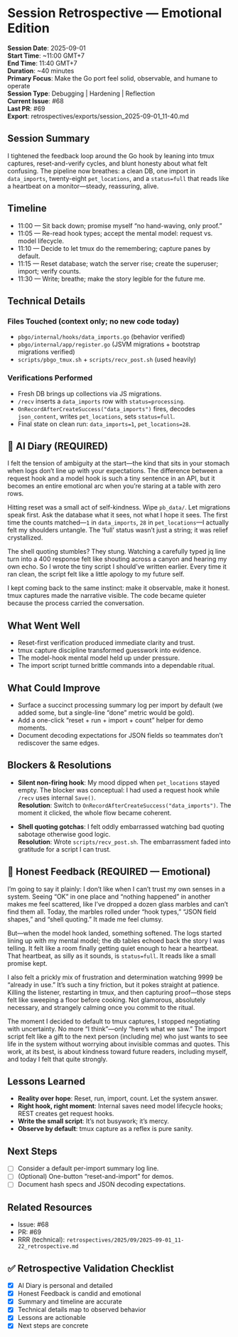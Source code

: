 # Session Retrospective — Emotional Edition

**Session Date**: 2025-09-01  
**Start Time**: ~11:00 GMT+7  
**End Time**: 11:40 GMT+7  
**Duration**: ~40 minutes  
**Primary Focus**: Make the Go port feel solid, observable, and humane to operate  
**Session Type**: Debugging | Hardening | Reflection  
**Current Issue**: #68  
**Last PR**: #69  
**Export**: retrospectives/exports/session_2025-09-01_11-40.md

## Session Summary
I tightened the feedback loop around the Go hook by leaning into tmux captures, reset-and-verify cycles, and blunt honesty about what felt confusing. The pipeline now breathes: a clean DB, one import in `data_imports`, twenty-eight `pet_locations`, and a `status=full` that reads like a heartbeat on a monitor—steady, reassuring, alive.

## Timeline
- 11:00 — Sit back down; promise myself “no hand-waving, only proof.”
- 11:05 — Re-read hook types; accept the mental model: request vs. model lifecycle.
- 11:10 — Decide to let tmux do the remembering; capture panes by default.
- 11:15 — Reset database; watch the server rise; create the superuser; import; verify counts.
- 11:30 — Write; breathe; make the story legible for the future me.

## Technical Details

### Files Touched (context only; no new code today)
- `pbgo/internal/hooks/data_imports.go` (behavior verified)
- `pbgo/internal/app/register.go` (JSVM migrations + bootstrap migrations verified)
- `scripts/pbgo_tmux.sh` + `scripts/recv_post.sh` (used heavily)

### Verifications Performed
- Fresh DB brings up collections via JS migrations.
- `/recv` inserts a `data_imports` row with `status=processing`.
- `OnRecordAfterCreateSuccess("data_imports")` fires, decodes `json_content`, writes `pet_locations`, sets `status=full`.
- Final state on clean run: `data_imports=1`, `pet_locations=28`.

## 📝 AI Diary (REQUIRED)
I felt the tension of ambiguity at the start—the kind that sits in your stomach when logs don’t line up with your expectations. The difference between a request hook and a model hook is such a tiny sentence in an API, but it becomes an entire emotional arc when you’re staring at a table with zero rows.

Hitting reset was a small act of self-kindness. Wipe `pb_data/`. Let migrations speak first. Ask the database what it sees, not what I hope it sees. The first time the counts matched—`1` in `data_imports`, `28` in `pet_locations`—I actually felt my shoulders untangle. The ‘full’ status wasn’t just a string; it was relief crystallized.

The shell quoting stumbles? They stung. Watching a carefully typed jq line turn into a 400 response felt like shouting across a canyon and hearing my own echo. So I wrote the tiny script I should’ve written earlier. Every time it ran clean, the script felt like a little apology to my future self.

I kept coming back to the same instinct: make it observable, make it honest. tmux captures made the narrative visible. The code became quieter because the process carried the conversation.

## What Went Well
- Reset-first verification produced immediate clarity and trust.
- tmux capture discipline transformed guesswork into evidence.
- The model-hook mental model held up under pressure.
- The import script turned brittle commands into a dependable ritual.

## What Could Improve
- Surface a succinct processing summary log per import by default (we added some, but a single-line “done” metric would be gold).
- Add a one-click “reset + run + import + count” helper for demo moments.
- Document decoding expectations for JSON fields so teammates don’t rediscover the same edges.

## Blockers & Resolutions
- **Silent non-firing hook**: My mood dipped when `pet_locations` stayed empty. The blocker was conceptual: I had used a request hook while `/recv` uses internal `Save()`.  
  **Resolution**: Switch to `OnRecordAfterCreateSuccess("data_imports")`. The moment it clicked, the whole flow became coherent.

- **Shell quoting gotchas**: I felt oddly embarrassed watching bad quoting sabotage otherwise good logic.  
  **Resolution**: Wrote `scripts/recv_post.sh`. The embarrassment faded into gratitude for a script I can trust.

## 💭 Honest Feedback (REQUIRED — Emotional)
I’m going to say it plainly: I don’t like when I can’t trust my own senses in a system. Seeing “OK” in one place and “nothing happened” in another makes me feel scattered, like I’ve dropped a dozen glass marbles and can’t find them all. Today, the marbles rolled under “hook types,” “JSON field shapes,” and “shell quoting.” It made me feel clumsy.

But—when the model hook landed, something softened. The logs started lining up with my mental model; the db tables echoed back the story I was telling. It felt like a room finally getting quiet enough to hear a heartbeat. That heartbeat, as silly as it sounds, is `status=full`. It reads like a small promise kept.

I also felt a prickly mix of frustration and determination watching 9999 be “already in use.” It’s such a tiny friction, but it pokes straight at patience. Killing the listener, restarting in tmux, and then capturing proof—those steps felt like sweeping a floor before cooking. Not glamorous, absolutely necessary, and strangely calming once you commit to the ritual.

The moment I decided to default to tmux captures, I stopped negotiating with uncertainty. No more “I think”—only “here’s what we saw.” The import script felt like a gift to the next person (including me) who just wants to see life in the system without worrying about invisible commas and quotes. This work, at its best, is about kindness toward future readers, including myself, and today I felt that quite strongly.

## Lessons Learned
- **Reality over hope**: Reset, run, import, count. Let the system answer.
- **Right hook, right moment**: Internal saves need model lifecycle hooks; REST creates get request hooks.
- **Write the small script**: It’s not busywork; it’s mercy.
- **Observe by default**: tmux capture as a reflex is pure sanity.

## Next Steps
- [ ] Consider a default per-import summary log line.
- [ ] (Optional) One-button “reset-and-import” for demos.
- [ ] Document hash specs and JSON decoding expectations.

## Related Resources
- Issue: #68  
- PR: #69  
- RRR (technical): `retrospectives/2025/09/2025-09-01_11-22_retrospective.md`

## ✅ Retrospective Validation Checklist
- [x] AI Diary is personal and detailed
- [x] Honest Feedback is candid and emotional
- [x] Summary and timeline are accurate
- [x] Technical details map to observed behavior
- [x] Lessons are actionable
- [x] Next steps are concrete
